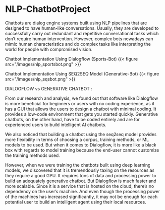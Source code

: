 # NLP-ChatbotProject

Chatbots are dialog engine systems built using NLP pipelines that are designed to have human-like conversations. Usually, they are developed to successfully carry out redundant and repetitive conversational tasks which don’t require human intervention. However, complex bots nowadays can mimic human characteristics and do complex tasks like interpreting the world for people with compromised vision.

Chatbot Implementation Using Dialogflow (Sports-Bot)
{{< figure src="/images/nlp_sportsbot.png" >}}

Chatbot Implementation Using SEQ2SEQ Model (Generative-Bot)
{{< figure src="/images/nlp_sqsbot.png" >}}

DIALOGFLOW vs GENERATIVE CHATBOT :

From our research and analysis, we found out that software like Dialogflow is more beneficial for beginners or users with no coding experience, as it has a GUI that allows the users to design a chatbot with minimal coding. It provides a low-code environment that gets you started quickly. Generative chatbots, on the other hand, have to be coded entirely and are for experienced users to build intelligent AI chatbots.

We also noticed that building a chatbot using the seq2seq model provides more flexibility in terms of choosing a corpus, training methods, or ML models to be used. But when it comes to Dialogflow, it is more like a black box with regards to model training because the end-user cannot customize the training methods used.

However,  when we were training the chatbots built using deep learning models, we discovered that it is tremendously taxing on the resources as they require a good GPU. It requires tons of data and processing power to build an adequately generative chatbot. But Dialogflow is much faster and more scalable. Since it is a service that is hosted on the cloud, there’s no dependency on the user’s machine. And even though the processing power of the machines has increased significantly, it may not be enough for each potential user to build an intelligent agent using their local resources.

